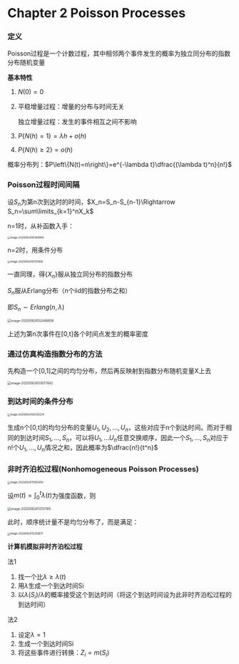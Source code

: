 # Chapter 2 Poisson Processes

### 定义

Poisson过程是一个计数过程，其中相邻两个事件发生的概率为独立同分布的指数分布随机变量

**基本特性**

1. $N(0)=0$

2. 平稳增量过程：增量的分布与时间无关

   独立增量过程：发生的事件相互之间不影响

3. $P\left\{N(h)=1\right\}=\lambda h+o(h)$

4. $P\left\{N(h)\ge2\right\}=o(h)$

概率分布列：$P\left\{N(t)=n\right\}=e^{-\lambda t}\dfrac{(\lambda t)^n}{n!}$

### Poisson过程时间间隔

设$S_n$为第n次到达时的时间，$X_n=S_n-S_{n-1}\Rightarrow S_n=\sum\limits_{k=1}^nX_k$

n=1时，从补函数入手：

<img src="http://lqqnotes.oss-cn-beijing.aliyuncs.com/img/image-20200924101449995.png" alt="image-20200924101449995" style="zoom:40%;" />

n=2时，用条件分布

<img src="http://lqqnotes.oss-cn-beijing.aliyuncs.com/img/image-20200924101551856.png" alt="image-20200924101551856" style="zoom:40%;" />

一直同理，得$\left\{X_n\right\}$服从独立同分布的指数分布

$S_n$服从Erlang分布（n个iid的指数分布之和）

即$S_n\sim Erlang(n,\lambda)$

<img src="http://lqqnotes.oss-cn-beijing.aliyuncs.com/img/image-20200924102446859.png" alt="image-20200924102446859" style="zoom:50%;" />

上述为第n次事件在[0,t]各个时间点发生的概率密度

### 通过仿真构造指数分布的方法

先构造一个[0,1]之间的均匀分布，然后再反映射到指数分布随机变量X上去

<img src="http://lqqnotes.oss-cn-beijing.aliyuncs.com/img/image-20200924103017442.png" alt="image-20200924103017442" style="zoom:50%;" />

### 到达时间的条件分布

<img src="http://lqqnotes.oss-cn-beijing.aliyuncs.com/img/image-20200924104250374.png" alt="image-20200924104250374" style="zoom:40%;" />

生成n个[0,t]的均匀分布的变量$U_1,U_2,...,U_n$，这些对应于n个到达时间。而对于相同的到达时间$S_1,...,S_n$，可以将$U_1,...U_n$任意交换顺序，因此一个$S_1,...,S_n$对应于n!个$U_1,...,U_n$情况之和，因此概率为$\dfrac{n!}{t^n}$

### 非时齐泊松过程(Nonhomogeneous Poisson Processes)

<img src="http://lqqnotes.oss-cn-beijing.aliyuncs.com/img/image-20200924111935450.png" alt="image-20200924111935450" style="zoom:40%;" />

设$m(t)=\int_0^t\lambda(t)$为强度函数，则

<img src="http://lqqnotes.oss-cn-beijing.aliyuncs.com/img/image-20200924112121185.png" alt="image-20200924112121185" style="zoom:50%;" />

此时，顺序统计量不是均匀分布了，而是满足：

<img src="http://lqqnotes.oss-cn-beijing.aliyuncs.com/img/image-20200924112258671.png" alt="image-20200924112258671" style="zoom:40%;" />

**计算机模拟非时齐泊松过程**

法1

1. 找一个比$\lambda\ge\lambda(t)$
2. 用$\lambda$生成一个到达时间Si
3. 以$\lambda(S_i)/\lambda$的概率接受这个到达时间（将这个到达时间设为此非时齐泊松过程的到达时间）

法2

1. 设定$\lambda=1$
2. 生成一个到达时间Si
3. 将这些事件进行转换：$Z_i=m(S_i)$

